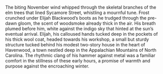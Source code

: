 The biting November wind whipped through the skeletal branches of the elm trees that lined Sycamore Street, whistling a mournful tune.  Frost crunched under Elijah Blackwood’s boots as he trudged through the pre-dawn gloom, the scent of woodsmoke already thick in the air.  His breath plumed before him, white against the indigo sky that hinted at the sun’s eventual arrival.  Elijah, his calloused hands tucked deep in the pockets of his thick wool coat, headed towards his workshop, a small but sturdy structure tucked behind his modest two-story house in the heart of Havenwood, a town nestled deep in the Appalachian Mountains of North Carolina.  The rhythmic clang of his hammer against metal was a familiar comfort in the stillness of these early hours, a promise of warmth and purpose against the encroaching winter.
